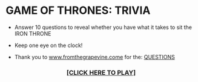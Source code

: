
# GAME OF THRONES: TRIVIA

* Answer 10 questions to reveal whether you have what it takes to sit the IRON THRONE

* Keep one eye on the clock!

* Thank you to www.fromthegrapevine.come for the: [QUESTIONS](https://www.fromthegrapevine.com/quizzes/arts/quiz-trivia-game-of-thrones)

<a href="https://philiptd5000.github.io/trivia-game-GOT/"><h3 align="center">[CLICK HERE TO PLAY]</h3></a>
